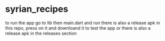 # syrian_recipes
to run the app go to lib then main.dart and run 
there is also a release apk in this repo, press on it and downloand it to test the app
or there is also a release apk in the releases section 

